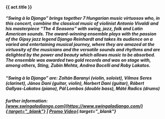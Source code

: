 #### **{{ act.title }}**

##### “Swing à la Django” brings together 7 Hungarian music virtuosos who, in this concert, combine the classical music of violinist Antonio Vivaldi and his masterpiece “The 4 Seasons” with swing, jazz, folk and Latin American sounds. The award-winning ensemble plays with the passion of the Gipsy jazz legend Django Reinhardt and takes its audience on a varied and entertaining musical journey, where they are amazed at the virtuosity of the musicians and the versatile sounds and rhythms and are delighted by the power and beauty which allows music to be absorbed. The ensemble was awarded two gold records and was on stage with, among others, Sting, Zubin Mehta, Andrea Bocelli and Roby Lakatos.
##### “Swing à la Django” are: **Zoltán Baranyi** (violin, soloist), **Vilmos Seres** (clarinet), **János Dani** (guitar, violin), **Norbert Dani** (guitar), **Róbert Gallyas-Lakatos** (piano), **Pál Lombos** (double bass), **Máté Radics** (drums)

##### further information:<br>[www.swingaladjango.com](https://www.swingaladjango.com/){:target="_blank"} | [Promo Video](https://www.youtube.com/watch?v=Un1JBv5zLb8){:target="_blank"}
